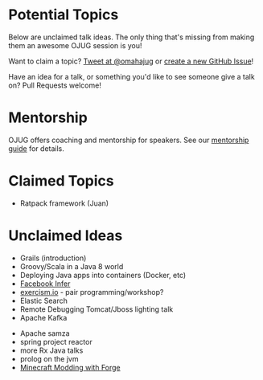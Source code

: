 # Potential Topics

Below are unclaimed talk ideas. The only thing that's missing from making them an awesome OJUG session is you!

Want to claim a topic?
[Tweet at @omahajug](https://twitter.com/omahajug) or [create a new GitHub Issue](https://github.com/OJUG/OJUG/issues/new)!

Have an idea for a talk, or something you'd like to see someone give a talk on? Pull Requests welcome!

# Mentorship

OJUG offers coaching and mentorship for speakers. See our [mentorship guide](speaker-mentorship.md) for details.

# Claimed Topics

* Ratpack framework (Juan)

# Unclaimed Ideas

* Grails (introduction)
* Groovy/Scala in a Java 8 world
* Deploying Java apps into containers (Docker, etc)
* [Facebook Infer](http://fbinfer.com/)
* [exercism.io](http://exercism.io/) - pair programming/workshop?
* Elastic Search
* Remote Debugging Tomcat/Jboss lighting talk
* Apache Kafka
- Apache samza
- spring project reactor
- more Rx Java talks
- prolog on the jvm
- [Minecraft Modding with Forge](http://shop.oreilly.com/product/0636920036562.do)

